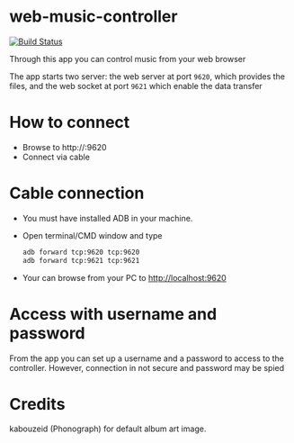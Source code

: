 # web-music-controller

[![Build Status](https://travis-ci.org/DVDAndroid/web-music-controller.svg?branch=master)](https://travis-ci.org/DVDAndroid/web-music-controller)

Through this app you can control music from your web browser

The app starts two server: the web server at port `9620`, which provides the files, and the web socket at port `9621` which enable the data transfer

# How to connect

  - Browse to http://<device ip>:9620
  - Connect via cable

# Cable connection

  - You must have installed ADB in your machine.
  - Open terminal/CMD window and type

    ```sh
    adb forward tcp:9620 tcp:9620
    adb forward tcp:9621 tcp:9621
    ```

  - Your can browse from your PC to [http://localhost:9620](http://localhost:9620)


# Access with username and password

From the app you can set up a username and a password to access to the controller.
However, connection in not secure and password may be spied

# Credits

kabouzeid (Phonograph) for default album art image.
